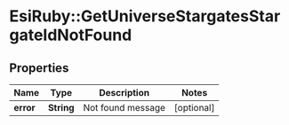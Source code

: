 # EsiRuby::GetUniverseStargatesStargateIdNotFound

## Properties
Name | Type | Description | Notes
------------ | ------------- | ------------- | -------------
**error** | **String** | Not found message | [optional] 


